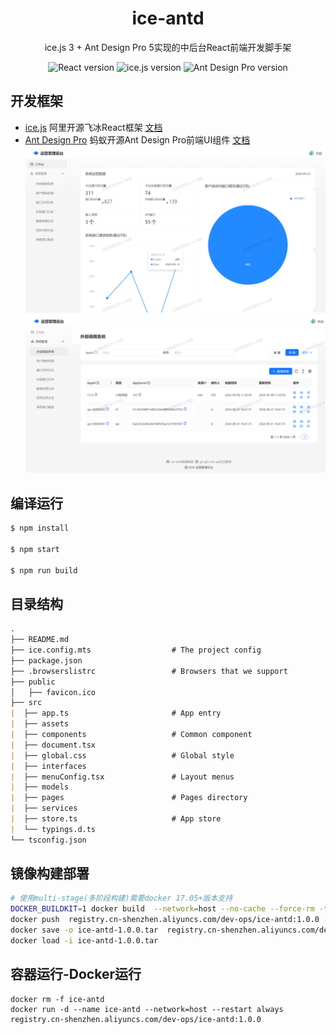 <h1 align="center">ice-antd</h1>

<div align="center">
ice.js 3 + Ant Design Pro 5实现的中后台React前端开发脚手架
<p align="center">
<img src="https://img.shields.io/badge/React-18.3.1-brightgreen" alt="React version"/>
<img src="https://img.shields.io/badge/ice.js-3.4.11-brightgreen" alt="ice.js version"/>
<img src="https://img.shields.io/badge/Ant Design Pro-5.20.6-brightgreen" alt="Ant Design Pro version"/> 
</p>
</div>

## 开发框架
- [ice.js](https://github.com/alibaba/ice) 阿里开源飞冰React框架 [文档](https://v3.ice.work/docs/guide/start)
- [Ant Design Pro](https://github.com/ant-design/pro-components) 蚂蚁开源Ant Design Pro前端UI组件 [文档](https://procomponents.ant.design/components)
![工作台](wiki/image/index.png)
![角色管理](wiki/image/role.png)
## 编译运行

```bash
$ npm install

$ npm start

$ npm run build
```

## 目录结构

```md
.
├── README.md
├── ice.config.mts                  # The project config
├── package.json
├── .browserslistrc                 # Browsers that we support
├── public
│   ├── favicon.ico   
├── src
|  ├── app.ts                       # App entry
|  ├── assets
|  ├── components                   # Common component
|  ├── document.tsx
|  ├── global.css                   # Global style
|  ├── interfaces
|  ├── menuConfig.tsx               # Layout menus
|  ├── models
|  ├── pages                        # Pages directory
|  ├── services
|  ├── store.ts                     # App store
|  └── typings.d.ts
└── tsconfig.json
```
## 镜像构建部署

```bash
# 使用multi-stage(多阶段构建)需要docker 17.05+版本支持
DOCKER_BUILDKIT=1 docker build  --network=host --no-cache --force-rm -t registry.cn-shenzhen.aliyuncs.com/dev-ops/ice-antd:1.0.0 .
docker push  registry.cn-shenzhen.aliyuncs.com/dev-ops/ice-antd:1.0.0
docker save -o ice-antd-1.0.0.tar  registry.cn-shenzhen.aliyuncs.com/dev-ops/ice-antd:1.0.0
docker load -i ice-antd-1.0.0.tar
```
## 容器运行-Docker运行
``` shell
docker rm -f ice-antd
docker run -d --name ice-antd --network=host --restart always registry.cn-shenzhen.aliyuncs.com/dev-ops/ice-antd:1.0.0
```